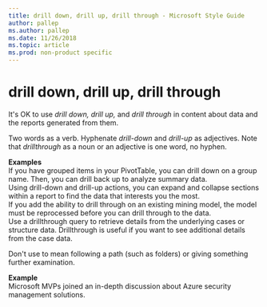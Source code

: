 ```yaml
---
title: drill down, drill up, drill through - Microsoft Style Guide
author: pallep
ms.author: pallep
ms.date: 11/26/2018
ms.topic: article
ms.prod: non-product specific
---
```


# drill down, drill up, drill through

It's OK to use *drill down, drill up,* and *drill through* in content about data and the reports generated from them.

Two words as a verb. Hyphenate *drill-down* and *drill-up* as adjectives. Note that *drillthrough* as a noun or an adjective 
is one word, no hyphen.

**Examples**  
If you have grouped items in your PivotTable, you can drill down on a group name. Then, you can drill back up 
to analyze summary data.  
Using drill-down and drill-up actions, you can expand and collapse sections within a report to find the data 
that interests you the most.  
If you add the ability to drill through on an existing mining model, the model must be reprocessed before 
you can drill through to the data.  
Use a drillthrough query to retrieve details from the underlying cases or structure data. Drillthrough is useful 
if you want to see additional details from the case data.  

Don't use to mean following a path (such as folders) or giving something further examination.

**Example**   
Microsoft MVPs joined an in-depth discussion about Azure security management solutions.


